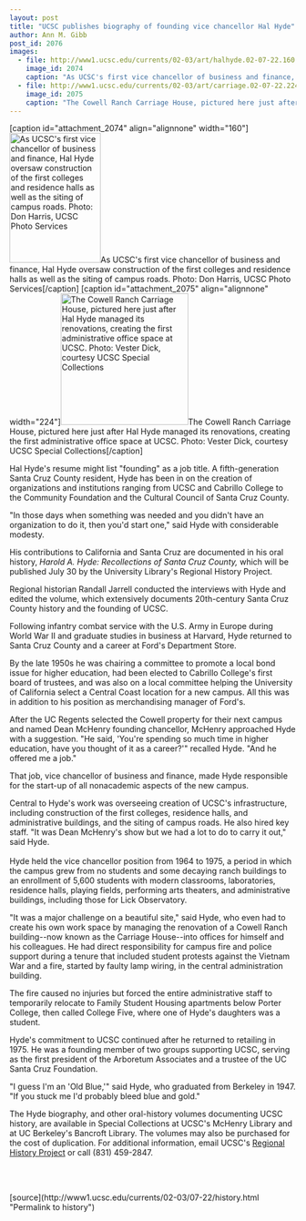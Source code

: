 ```yaml
---
layout: post
title: "UCSC publishes biography of founding vice chancellor Hal Hyde"
author: Ann M. Gibb
post_id: 2076
images:
  - file: http://www1.ucsc.edu/currents/02-03/art/halhyde.02-07-22.160.jpg
    image_id: 2074
    caption: "As UCSC's first vice chancellor of business and finance, Hal Hyde oversaw construction of the first colleges and residence halls as well as the siting of campus roads. Photo: Don Harris, UCSC Photo Services"
  - file: http://www1.ucsc.edu/currents/02-03/art/carriage.02-07-22.224.jpg
    image_id: 2075
    caption: "The Cowell Ranch Carriage House, pictured here just after Hal Hyde managed its renovations, creating the first administrative office space at UCSC. Photo: Vester Dick, courtesy UCSC Special Collections"
---
```


[caption id="attachment_2074" align="alignnone" width="160"]<a href="http://localhost/mysite/wp-content/uploads/2002/07/halhyde.02-07-22.160.jpg"><img class="size-full wp-image-2074" src="http://localhost/mysite/wp-content/uploads/2002/07/halhyde.02-07-22.160.jpg" alt="As UCSC's first vice chancellor of business and finance, Hal Hyde oversaw construction of the first colleges and residence halls as well as the siting of campus roads. Photo: Don Harris, UCSC Photo Services" width="160" height="228" /></a>As UCSC's first vice chancellor of business and finance, Hal Hyde oversaw construction of the first colleges and residence halls as well as the siting of campus roads. Photo: Don Harris, UCSC Photo Services[/caption]
[caption id="attachment_2075" align="alignnone" width="224"]<a href="http://localhost/mysite/wp-content/uploads/2002/07/carriage.02-07-22.224.jpg"><img class="size-full wp-image-2075" src="http://localhost/mysite/wp-content/uploads/2002/07/carriage.02-07-22.224.jpg" alt="The Cowell Ranch Carriage House, pictured here just after Hal Hyde managed its renovations, creating the first administrative office space at UCSC. Photo: Vester Dick, courtesy UCSC Special Collections" width="224" height="231" /></a>The Cowell Ranch Carriage House, pictured here just after Hal Hyde managed its renovations, creating the first administrative office space at UCSC. Photo: Vester Dick, courtesy UCSC Special Collections[/caption]
<p>
  Hal Hyde's resume might list "founding" as a job title. A fifth-generation Santa Cruz County resident, Hyde has been in on the creation of organizations and institutions ranging from UCSC and Cabrillo College to the Community Foundation and the Cultural Council of Santa Cruz County.
</p>
<p>
  "In those days when something was needed and you didn't have an organization to do it, then you'd start one," said Hyde with considerable modesty.
</p>
<p>
  His contributions to California and Santa Cruz are documented in his oral history, <i>Harold A. Hyde: Recollections of Santa Cruz County,</i> which will be published July 30 by the University Library's Regional History Project.
</p>
<p>
  Regional historian Randall Jarrell conducted the interviews with Hyde and edited the volume, which extensively documents 20th-century Santa Cruz County history and the founding of UCSC.<br>
</p>
<p>
  Following infantry combat service with the U.S. Army in Europe during World War II and graduate studies in business at Harvard, Hyde returned to Santa Cruz County and a career at Ford's Department Store.
</p>
<p>
  By the late 1950s he was chairing a committee to promote a local bond issue for higher education, had been elected to Cabrillo College's first board of trustees, and was also on a local committee helping the University of California select a Central Coast location for a new campus. All this was in addition to his position as merchandising manager of Ford's.
</p>
<p>
  After the UC Regents selected the Cowell property for their next campus and named Dean McHenry founding chancellor, McHenry approached Hyde with a suggestion. "He said, 'You're spending so much time in higher education, have you thought of it as a career?'" recalled Hyde. "And he offered me a job."<br>
</p>
<p>
  That job, vice chancellor of business and finance, made Hyde responsible for the start-up of all nonacademic aspects of the new campus.
</p>
<p>
  Central to Hyde's work was overseeing creation of UCSC's infrastructure, including construction of the first colleges, residence halls, and administrative buildings, and the siting of campus roads. He also hired key staff. "It was Dean McHenry's show but we had a lot to do to carry it out," said Hyde.<br>
  <br>
  Hyde held the vice chancellor position from 1964 to 1975, a period in which the campus grew from no students and some decaying ranch buildings to an enrollment of 5,600 students with modern classrooms, laboratories, residence halls, playing fields, performing arts theaters, and administrative buildings, including those for Lick Observatory.
</p>
<p>
  "It was a major challenge on a beautiful site," said Hyde, who even had to create his own work space by managing the renovation of a Cowell Ranch building--now known as the Carriage House--into offices for himself and his colleagues. He had direct responsibility for campus fire and police support during a tenure that included student protests against the Vietnam War and a fire, started by faulty lamp wiring, in the central administration building.
</p>
<p>
  The fire caused no injuries but forced the entire administrative staff to temporarily relocate to Family Student Housing apartments below Porter College, then called College Five, where one of Hyde's daughters was a student.
</p>
<p>
  Hyde's commitment to UCSC continued after he returned to retailing in 1975. He was a founding member of two groups supporting UCSC, serving as the first president of the Arboretum Associates and a trustee of the UC Santa Cruz Foundation.<br>
</p>
<p>
  "I guess I'm an 'Old Blue,'" said Hyde, who graduated from Berkeley in 1947. "If you stuck me I'd probably bleed blue and gold."
</p>
<p>
  The Hyde biography, and other oral-history volumes documenting UCSC history, are available in Special Collections at UCSC's McHenry Library and at UC Berkeley's Bancroft Library. The volumes may also be purchased for the cost of duplication. For additional information, email UCSC's <a href="mailto:ihreti@cats.ucsc.edu">Regional History Project</a> or call (831) 459-2847.
</p>
<p>
  <br>
  <br>

</p>
<p>

</p>
[source](http://www1.ucsc.edu/currents/02-03/07-22/history.html "Permalink to history")
